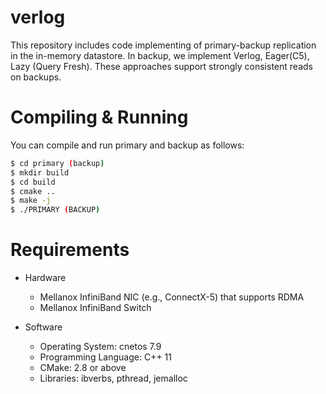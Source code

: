 # verlog

This repository includes code implementing of primary-backup replication in the in-memory datastore. In backup, we implement Verlog, Eager(C5), Lazy (Query Fresh). These approaches support strongly consistent reads on backups.



# Compiling & Running

You can compile and run primary and backup as follows: 

```sh
$ cd primary (backup)
$ mkdir build
$ cd build
$ cmake ..
$ make -j
$ ./PRIMARY (BACKUP)
```


# Requirements

- Hardware
  - Mellanox InfiniBand NIC (e.g., ConnectX-5) that supports RDMA
  - Mellanox InfiniBand Switch

- Software
  - Operating System: cnetos 7.9
  - Programming Language: C++ 11
  - CMake: 2.8 or above
  - Libraries: ibverbs, pthread, jemalloc
